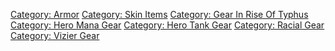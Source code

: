 [Category: Armor](Category:_Armor "wikilink") [Category: Skin
Items](Category:_Skin_Items "wikilink") [Category: Gear In Rise Of
Typhus](Category:_Gear_In_Rise_Of_Typhus "wikilink") [Category: Hero
Mana Gear](Category:_Hero_Mana_Gear "wikilink") [Category: Hero Tank
Gear](Category:_Hero_Tank_Gear "wikilink") [Category: Racial
Gear](Category:_Racial_Gear "wikilink") [Category: Vizier
Gear](Category:_Vizier_Gear "wikilink")
